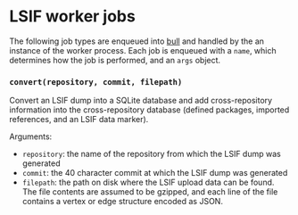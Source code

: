 # LSIF worker jobs

The following job types are enqueued into [bull](https://github.com/OptimalBits/bull) and handled by the an instance of the worker process. Each job is enqueued with a `name`, which determines how the job is performed, and an `args` object.

### `convert(repository, commit, filepath)`

Convert an LSIF dump into a SQLite database and add cross-repository information into the cross-repository database (defined packages, imported references, and an LSIF data marker).

Arguments:

- `repository`: the name of the repository from which the LSIF dump was generated
- `commit`: the 40 character commit at which the LSIF dump was generated
- `filepath`: the path on disk where the LSIF upload data can be found. The file contents are assumed to be gzipped, and each line of the file contains a vertex or edge structure encoded as JSON.
